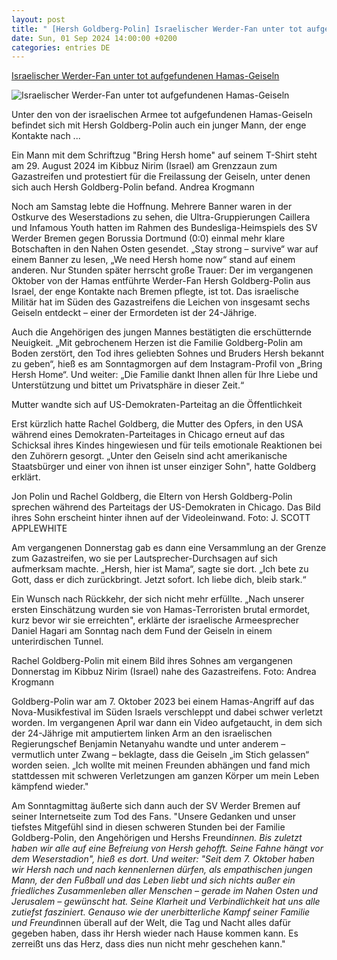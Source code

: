 ```yaml
---
layout: post
title: " [Hersh Goldberg-Polin] Israelischer Werder-Fan unter tot aufgefundenen Hamas-Geiseln"
date: Sun, 01 Sep 2024 14:00:00 +0200
categories: entries DE
---
```

[Israelischer Werder-Fan unter tot aufgefundenen Hamas-Geiseln](https://www.weser-kurier.de/politik/hersh-goldberg-polin-werder-fan-unter-toten-hamas-geiseln-doc7wzp2esyozs6c8ry7ob)

![Israelischer Werder-Fan unter tot aufgefundenen Hamas-Geiseln](https://img.weser-kurier.de/image/0291-1bbfedcf0066-5fb88f210c9a-1000/1200,16-9,med,50,50,1_3000_2001_3000_1687_1_-0_0_1_0_-157/Landscapegeiselfamilien-fordern-an-gaza-grenze-rettung-ihrer-angeh-rige.webp)

Unter den von der israelischen Armee tot aufgefundenen Hamas-Geiseln befindet sich mit Hersh Goldberg-Polin auch ein junger Mann, der enge Kontakte nach ...

Ein Mann mit dem Schriftzug "Bring Hersh home" auf seinem T-Shirt steht am 29. August 2024 im Kibbuz Nirim (Israel) am Grenzzaun zum Gazastreifen und protestiert für die Freilassung der Geiseln, unter denen sich auch Hersh Goldberg-Polin befand. Andrea Krogmann

Noch am Samstag lebte die Hoffnung. Mehrere Banner waren in der Ostkurve des Weserstadions zu sehen, die Ultra-Gruppierungen Caillera und Infamous Youth hatten im Rahmen des Bundesliga-Heimspiels des SV Werder Bremen gegen Borussia Dortmund (0:0) einmal mehr klare Botschaften in den Nahen Osten gesendet. „Stay strong – survive“ war auf einem Banner zu lesen, „We need Hersh home now“ stand auf einem anderen. Nur Stunden später herrscht große Trauer: Der im vergangenen Oktober von der Hamas entführte Werder-Fan Hersh Goldberg-Polin aus Israel, der enge Kontakte nach Bremen pflegte, ist tot. Das israelische Militär hat im Süden des Gazastreifens die Leichen von insgesamt sechs Geiseln entdeckt – einer der Ermordeten ist der 24-Jährige.

Auch die Angehörigen des jungen Mannes bestätigten die erschütternde Neuigkeit. „Mit gebrochenem Herzen ist die Familie Goldberg-Polin am Boden zerstört, den Tod ihres geliebten Sohnes und Bruders Hersh bekannt zu geben“, hieß es am Sonntagmorgen auf dem Instagram-Profil von „Bring Hersh Home“. Und weiter: „Die Familie dankt Ihnen allen für Ihre Liebe und Unterstützung und bittet um Privatsphäre in dieser Zeit.“

Mutter wandte sich auf US-Demokraten-Parteitag an die Öffentlichkeit

Erst kürzlich hatte Rachel Goldberg, die Mutter des Opfers, in den USA während eines Demokraten-Parteitages in Chicago erneut auf das Schicksal ihres Kindes hingewiesen und für teils emotionale Reaktionen bei den Zuhörern gesorgt. „Unter den Geiseln sind acht amerikanische Staatsbürger und einer von ihnen ist unser einziger Sohn", hatte Goldberg erklärt.

Jon Polin und Rachel Goldberg, die Eltern von Hersh Goldberg-Polin sprechen während des Parteitags der US-Demokraten in Chicago. Das Bild ihres Sohn erscheint hinter ihnen auf der Videoleinwand. Foto: J. SCOTT APPLEWHITE

Am vergangenen Donnerstag gab es dann eine Versammlung an der Grenze zum Gazastreifen, wo sie per Lautsprecher-Durchsagen auf sich aufmerksam machte. „Hersh, hier ist Mama“, sagte sie dort. „Ich bete zu Gott, dass er dich zurückbringt. Jetzt sofort. Ich liebe dich, bleib stark.“

Ein Wunsch nach Rückkehr, der sich nicht mehr erfüllte. „Nach unserer ersten Einschätzung wurden sie von Hamas-Terroristen brutal ermordet, kurz bevor wir sie erreichten", erklärte der israelische Armeesprecher Daniel Hagari am Sonntag nach dem Fund der Geiseln in einem unterirdischen Tunnel.

Rachel Goldberg-Polin mit einem Bild ihres Sohnes am vergangenen Donnerstag im Kibbuz Nirim (Israel) nahe des Gazastreifens. Foto: Andrea Krogmann

Goldberg-Polin war am 7. Oktober 2023 bei einem Hamas-Angriff auf das Nova-Musikfestival im Süden Israels verschleppt und dabei schwer verletzt worden. Im vergangenen April war dann ein Video aufgetaucht, in dem sich der 24-Jährige mit amputiertem linken Arm an den israelischen Regierungschef Benjamin Netanyahu wandte und unter anderem – vermutlich unter Zwang – beklagte, dass die Geiseln „im Stich gelassen“ worden seien. „Ich wollte mit meinen Freunden abhängen und fand mich stattdessen mit schweren Verletzungen am ganzen Körper um mein Leben kämpfend wieder."

Am Sonntagmittag äußerte sich dann auch der SV Werder Bremen auf seiner Internetseite zum Tod des Fans. "Unsere Gedanken und unser tiefstes Mitgefühl sind in diesen schweren Stunden bei der Familie Goldberg-Polin, den Angehörigen und Hershs Freund*innen. Bis zuletzt haben wir alle auf eine Befreiung von Hersh gehofft. Seine Fahne hängt vor dem Weserstadion", hieß es dort. Und weiter: "Seit dem 7. Oktober haben wir Hersh nach und nach kennenlernen dürfen, als empathischen jungen Mann, der den Fußball und das Leben liebt und sich nichts außer ein friedliches Zusammenleben aller Menschen – gerade im Nahen Osten und Jerusalem – gewünscht hat. Seine Klarheit und Verbindlichkeit hat uns alle zutiefst fasziniert. Genauso wie der unerbitterliche Kampf seiner Familie und Freund*innen überall auf der Welt, die Tag und Nacht alles dafür gegeben haben, dass ihr Hersh wieder nach Hause kommen kann. Es zerreißt uns das Herz, dass dies nun nicht mehr geschehen kann."

